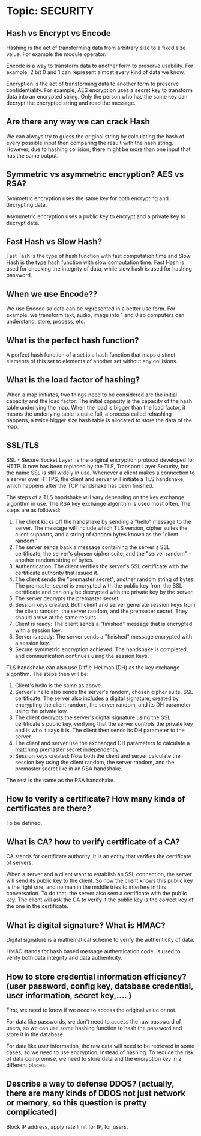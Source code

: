 # Topic: SECURITY

## Hash vs Encrypt vs Encode

Hashing is the act of transforming data from arbitrary size to a fixed size value. For example the module operator.

Encode is a way to transform data to another form to preserve usability. For example, 2 bit 0 and 1 can represent almost every kind of data we know.

Encryption is the act of transforming data to another form to preserve confidentiality. For example, AES encryption uses a secret key to transform data into an encrypted string. Only the person who has the same key can decrypt the encrypted string and read the message.

## Are there any way we can crack Hash

We can always try to guess the original string by calculating the hash of every possible input then comparing the result with the hash string. However, due to hashing collision, there might be more than one input that has the same output.

## Symmetric vs asymmetric encryption? AES vs RSA?

Symmetric encryption uses the same key for both encrypting and decrypting data.

Asymmetric encryption uses a public key to encrypt and a private key to decrypt data.

## Fast Hash vs Slow Hash?

Fast Fash is the type of hash function with fast computation time and Slow Hash is the type hash function with slow computation time. Fast Hash is used for checking the integrity of data, while slow hash is used for hashing password.

## When we use Encode??

We use Encode so data can be represented in a better use form. For example, we transform text, audio, image into 1 and 0 so computers can understand, store, process, etc.

## What is the perfect hash function?

A perfect hash function of a set is a hash function that maps distinct elements of this set to elements of another set without any collisions.

## What is the load factor of hashing?

When a map initiates, two things need to be considered are the initial capacity and the load factor. The initial capacity is the capacity of the hash table underlying the map. When the load is bigger than the load factor, it means the underlying table is quite full, a process called rehashing happens, a twice bigger size hash table is allocated to store the data of the map.

## SSL/TLS

SSL - Secure Socket Layer, is the original encryption protocol developed for HTTP. It now has been replaced by the TLS, Transport Layer Security, but the name SSL is still widely in use. Whenever a client makes a connection to a server over HTTPS, the client and server will initiate a TLS handshake, which happens after the TCP handshake has been finished.

The steps of a TLS handshake will vary depending on the key exchange algorithm in use. The RSA key exchange algorithm is used most often. The steps are as followed:

1.  The client kicks off the handshake by sending a "hello" message to the server. The message will include which TLS version, cipher suites the client supports, and a string of random bytes known as the "client random."
2.  The server sends back a message containing the server's SSL certificate, the server's chosen cipher suite, and the "server random" - another random string of bytes.
3.  Authentication: The client verifies the server's SSL certificate with the certificate authority that issued it.
4.  The client sends the "premaster secret", another random string of bytes. The premaster secret is encrypted with the public key from the SSL certificate and can only be decrypted with the private key by the server.
5.  The server decrypts the premaster secret.
6.  Session keys created: Both client and server generate session keys from the client random, the server random, and the premaster secret. They should arrive at the same results.
7.  Client is ready: The client sends a "finished" message that is encrypted with a session key.
8.  Server is ready: The server sends a "finished" message encrypted with a session key.
9.  Secure symmetric encryption achieved: The handshake is completed, and communication continues using the session keys.

TLS handshake can also use Diffie-Hellman (DH) as the key exchange algorithm. The steps then will be:

1.  Client's hello is the same as above.
2.  Server's hello also sends the server's random, chosen cipher suite, SSL certificate. The server also includes a digital signature, created by encrypting the client random, the server random, and its DH parameter using the private key.
3.  The client decrypts the server's digital signature using the SSL certificate's public key, verifying that the server controls the private key and is who it says it is. The client then sends its DH parameter to the server.
4.  The client and server use the exchanged DH parameters to calculate a matching premaster secret independently.
5.  Session keys created: Now both the client and server calculate the session key using the client random, the server random, and the premaster secret like in an RSA handshake.

The rest is the same as the RSA handshake.

## How to verify a certificate? How many kinds of certificates are there?

To be defined.

## What is CA? how to verify certificate of a CA?

CA stands for certificate authority. It is an entity that verifies the certificate of servers.

When a server and a client want to establish an SSL connection, the server will send its public key to the client. So how the client knows this public key is the right one, and no man in the middle tries to interfere in this conversation. To do that, the server also sent a certificate with the public key. The client will ask the CA to verify if the public key is the correct key of the one in the certificate.

## What is digital signature? What is HMAC?

Digital signature is a mathematical scheme to verify the authenticity of data.

HMAC stands for hash based message authentication code, is used to verify both data integrity and data authenticity.

## How to store credential information efficiency? (user password, config key, database credential, user information, secret key,.... )

First, we need to know if we need to access the original value or not.

For data like passwords, we don't need to access the raw password of users, so we can use some hashing function to hash the password and store it in the database.

For data like user information, the raw data will need to be retrieved in some cases, so we need to use encryption, instead of hashing. To reduce the risk of data compromise, we need to store data and the encryption key in 2 different places.

## Describe a way to defense DDOS? (actually, there are many kinds of DDOS not just network or memory, so this question is pretty complicated)

Block IP address, apply rate limit for IP, for users.
